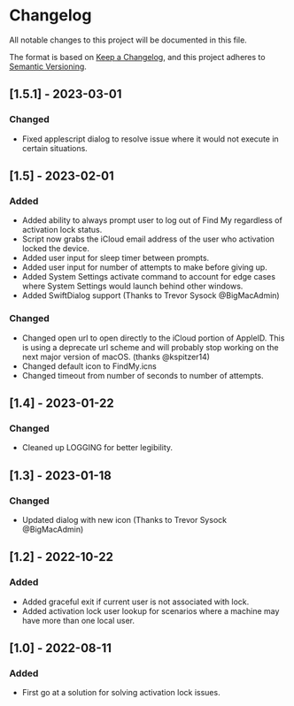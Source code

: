 # Changelog
All notable changes to this project will be documented in this file.

The format is based on [Keep a Changelog](https://keepachangelog.com/en/1.0.0/),
and this project adheres to [Semantic Versioning](https://semver.org/spec/v2.0.0.html).

## [1.5.1] - 2023-03-01
### Changed
- Fixed applescript dialog to resolve issue where it would not execute in certain situations.

## [1.5] - 2023-02-01
### Added
- Added ability to always prompt user to log out of Find My regardless of activation lock status.
- Script now grabs the iCloud email address of the user who activation locked the device.
- Added user input for sleep timer between prompts.
- Added user input for number of attempts to make before giving up.
- Added System Settings activate command to account for edge cases where System Settings would launch behind other windows.
- Added SwiftDialog support (Thanks to Trevor Sysock @BigMacAdmin)
### Changed
- Changed open url to open directly to the iCloud portion of AppleID. This is using a deprecate url scheme and will probably stop working on the next major version of macOS. (thanks @kspitzer14)
- Changed default icon to FindMy.icns
- Changed timeout from number of seconds to number of attempts.

## [1.4] - 2023-01-22
### Changed
- Cleaned up LOGGING for better legibility.

## [1.3] - 2023-01-18
### Changed
- Updated dialog with new icon (Thanks to Trevor Sysock @BigMacAdmin)

## [1.2] - 2022-10-22
### Added
- Added graceful exit if current user is not associated with lock.
- Added activation lock user lookup for scenarios where a machine may have more than one local user.

## [1.0] - 2022-08-11
### Added
- First go at a solution for solving activation lock issues.
